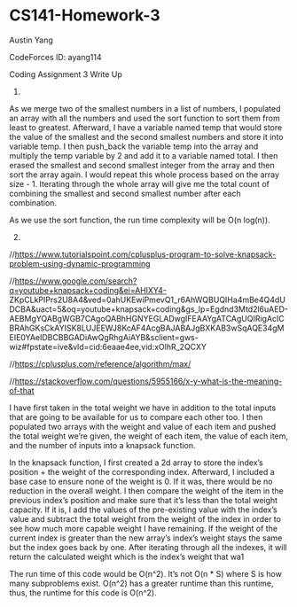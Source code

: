 # CS141-Homework-3

Austin Yang

CodeForces ID: ayang114

Coding Assignment 3 Write Up

1.

As we merge two of the smallest numbers in a list of numbers, I populated an array with all the numbers and used the sort function to sort them from least to greatest. Afterward, I have a variable named temp that would store the value of the smallest and the second smallest numbers and store it into variable temp. I then push_back the variable temp into the array and multiply the temp variable by 2 and add it to a variable named total. I then erased the smallest and second smallest integer from the array and then sort the array again. I would repeat this whole process based on the array size - 1. Iterating through the whole array will give me the total count of combining the smallest and second smallest number after each combination.

As we use the sort function, the run time complexity will be O(n log(n)).


2.

//https://www.tutorialspoint.com/cplusplus-program-to-solve-knapsack-problem-using-dynamic-programming

//https://www.google.com/search?q=youtube+knapsack+coding&ei=AHlXY4-
ZKpCLkPIPrs2U8A4&ved=0ahUKEwiPmevQ1_r6AhWQBUQIHa4mBe4Q4dUDCBA&uact=5&oq=youtube+knapsack+coding&gs_lp=Egdnd3Mtd2l6uAED-AEBMgYQABgWGB7CAgoQABhHGNYEGLADwgIFEAAYgATCAgUQIRigAcICBRAhGKsCkAYISK8LUJEEWJ8KcAF4AcgBAJABAJgBXKAB3wSqAQE34gMEIE0YAeIDBCBBGADiAwQgRhgAiAYB&sclient=gws-wiz#fpstate=ive&vld=cid:6eaae4ee,vid:xOlhR_2QCXY

//https://cplusplus.com/reference/algorithm/max/

//https://stackoverflow.com/questions/5955166/x-y-what-is-the-meaning-of-that

I have first taken in the total weight we have in addition to the total inputs that are going to be available for us to compare each other too. I then populated two arrays with the weight and value of each item and pushed the total weight we’re given, the weight of each item, the value of each item, and the number of inputs into a knapsack function.

In the knapsack function, I first created a 2d array to store the index’s position + the weight of the corresponding index. Afterward, I included a base case to ensure none of the weight is 0. If it was, there would be no reduction in the overall weight. I then compare the weight of the item in the previous index’s position and make sure that it’s less than the total weight capacity. If it is, I add the values of the pre-existing value with the index’s value and subtract the total weight from the weight of the index in order to see how much more capable weight I have remaining. If the weight of the current index is greater than the new array’s index’s weight stays the same but the index goes back by one. After iterating through all the indexes, it will return the calculated weight which is the index’s weight that wa1

The run time of this code would be O(n^2). It’s not O(n * S) where S  is how many subproblems exist. O(n^2) has a greater runtime than this runtime, thus, the runtime for this code is O(n^2).
